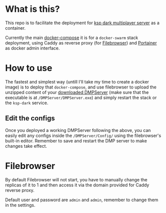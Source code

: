 # What is this?
This repo is to facilitate the deployment for [ksp dark multiplayer server](https://d-mp.org/) as a container.

Currently the main [docker-compose](./docker-compose.yml) it is for a `docker-swarm` stack deployment, using Caddy as reverse proxy (for [Filebrowser](https://filebrowser.org/)) and [Portainer](https://www.portainer.io/) as docker admin interface.

# How to use

The fastest and simplest way (untill I'll take my time to create a docker image) is to deploy that `docker-compose`, and use filebrowser to upload the unzipped content of your [downloaded DMPServer](https://d-mp.org/downloads) (make sure that the executable is at `/DMPServer/DMPServer.exe`) and simply restart the stack or the `ksp-dark` service.

## Edit the configs

Once you deployed a working DMPServer following the above, you can easily edit any configs inside the `/DMPServer/Config/` using the filebrowser's built-in editor. Remember to save and restart the DMP server to make changes take effect.

# Filebrowser

By default Filebrowser will not start, you have to manually change the replicas of it to 1 and then access it via the domain provided for Caddy reverse proxy.

Default user and password are `admin` and `admin`, remember to change them in the settings.